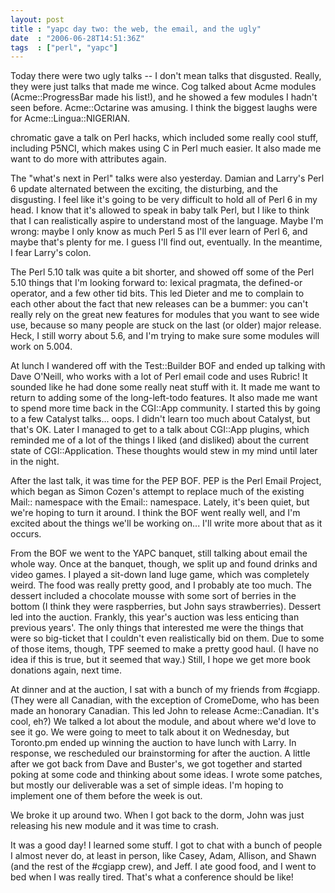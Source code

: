 ```yaml
---
layout: post
title : "yapc day two: the web, the email, and the ugly"
date  : "2006-06-28T14:51:36Z"
tags  : ["perl", "yapc"]
---
```

Today there were two ugly talks -- I don't mean talks that disgusted.  Really, they were just talks that made me wince.  Cog talked about Acme modules (Acme::ProgressBar made his list!), and he showed a few modules I hadn't seen before.  Acme::Octarine was amusing.  I think the biggest laughs were for Acme::Lingua::NIGERIAN.

chromatic gave a talk on Perl hacks, which included some really cool stuff, including P5NCI, which makes using C in Perl much easier.  It also made me want to do more with attributes again.

The "what's next in Perl" talks were also yesterday.  Damian and Larry's Perl 6 update alternated between the exciting, the disturbing, and the disgusting.  I feel like it's going to be very difficult to hold all of Perl 6 in my head.  I know that it's allowed to speak in baby talk Perl, but I like to think that I can realistically aspire to understand most of the language.  Maybe I'm wrong: maybe I only know as much Perl 5 as I'll ever learn of Perl 6, and maybe that's plenty for me.  I guess I'll find out, eventually.  In the meantime, I fear Larry's colon.

The Perl 5.10 talk was quite a bit shorter, and showed off some of the Perl 5.10 things that I'm looking forward to: lexical pragmata, the defined-or operator, and a few other tid bits.  This led Dieter and me to complain to each other about the fact that new releases can be a bummer: you can't really rely on the great new features for modules that you want to see wide use, because so many people are stuck on the last (or older) major release.  Heck, I still worry about 5.6, and I'm trying to make sure some modules will work on 5.004.

At lunch I wandered off with the Test::Builder BOF and ended up talking with Dave O'Neill, who works with a lot of Perl email code and uses Rubric!  It sounded like he had done some really neat stuff with it.  It made me want to return to adding some of the long-left-todo features.  It also made me want to spend more time back in the CGI::App community.  I started this by going to a few Catalyst talks... oops.  I didn't learn too much about Catalyst, but that's OK.  Later I managed to get to a talk about CGI::App plugins, which reminded me of a lot of the things I liked (and disliked) about the current state of CGI::Application.  These thoughts would stew in my mind until later in the night.

After the last talk, it was time for the PEP BOF.  PEP is the Perl Email Project, which began as Simon Cozen's attempt to replace much of the existing Mail:: namespace with the Email:: namespace.  Lately, it's been quiet, but we're hoping to turn it around.  I think the BOF went really well, and I'm excited about the things we'll be working on... I'll write more about that as it occurs.

From the BOF we went to the YAPC banquet, still talking about email the whole way.  Once at the banquet, though, we split up and found drinks and video games.  I played a sit-down land luge game, which was completely weird.  The food was really pretty good, and I probably ate too much.  The dessert included a chocolate mousse with some sort of berries in the bottom (I think they were raspberries, but John says strawberries).  Dessert led into the auction. Frankly, this year's auction was less enticing than previous years'.  The only things that interested me were the things that were so big-ticket that I couldn't even realistically bid on them.  Due to some of those items, though, TPF seemed to make a pretty good haul.  (I have no idea if this is true, but it seemed that way.)  Still, I hope we get more book donations again, next time.

At dinner and at the auction, I sat with a bunch of my friends from #cgiapp. (They were all Canadian, with the exception of CromeDome, who has been made an honorary Canadian.  This led John to release Acme::Canadian.  It's cool, eh?) We talked a lot about the module, and about where we'd love to see it go.  We were going to meet to talk about it on Wednesday, but Toronto.pm ended up winning the auction to have lunch with Larry.  In response, we rescheduled our brainstorming for after the auction.  A little after we got back from Dave and Buster's, we got together and started poking at some code and thinking about some ideas.  I wrote some patches, but mostly our deliverable was a set of simple ideas.  I'm hoping to implement one of them before the week is out.

We broke it up around two.  When I got back to the dorm, John was just releasing his new module and it was time to crash.

It was a good day!  I learned some stuff.  I got to chat with a bunch of people I almost never do, at least in person, like Casey, Adam, Allison, and Shawn (and the rest of the #cgiapp crew), and Jeff.  I ate good food, and I went to bed when I was really tired.  That's what a conference should be like! 
